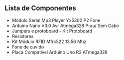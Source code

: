 ## Lista de Componentes

- Módulo Serial Mp3 Player Yx5300 P2 Fone 
- Arduino Nano V3.0 Avr Atmega328 P-au/ Sem Cabo
- Jumpers e protoboard - Kit Protoboard 
- Resistores
- Kit Módulo RFID Mfrc522 13.56 Mhz 
- Fone de ouvido 
- Placa Compatível Arduino Uno R3 ATmega328 
